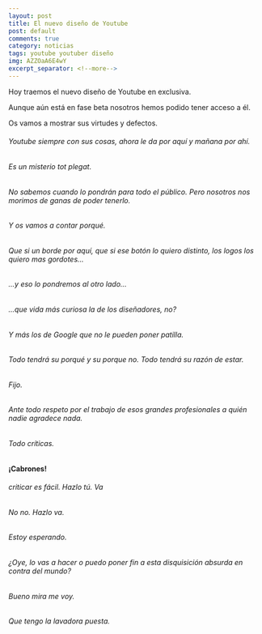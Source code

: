 ```yaml
---
layout: post
title: El nuevo diseño de Youtube
post: default
comments: true
category: noticias
tags: youtube youtuber diseño
img: AZZOaA6E4wY
excerpt_separator: <!--more-->
---
```


Hoy traemos el nuevo diseño de Youtube en exclusiva.

Aunque aún está en fase beta nosotros hemos podido tener acceso a él.

Os vamos a mostrar sus virtudes y defectos.

<!--more-->


###### Youtube siempre con sus cosas, ahora le da por aquí y mañana por ahí.
###### Es un misterio tot plegat.

###### No sabemos cuando lo pondrán para todo el público. Pero nosotros nos morimos de ganas de poder tenerlo.
###### Y os vamos a contar porqué.

###### Que si un borde por aquí, que si ese botón lo quiero distinto, los logos los quiero mas gordotes...
###### ...y eso lo pondremos al otro lado... 
###### ...que vida más curiosa la de los diseñadores, no?
###### Y más los de Google que no le pueden poner patilla.
###### Todo tendrá su porqué y su porque no. Todo tendrá su razón de estar.
###### Fijo.

###### Ante todo respeto por el trabajo de esos grandes profesionales a quién nadie agradece nada.
###### Todo críticas.

#### ¡Cabrones!

###### criticar es fácil. Hazlo tú. Va
###### No no. Hazlo va.

###### Estoy esperando.

###### ¿Oye, lo vas a hacer o puedo poner fin a esta disquisición absurda en contra del mundo?

###### Bueno mira me voy.
###### Que tengo la lavadora puesta.